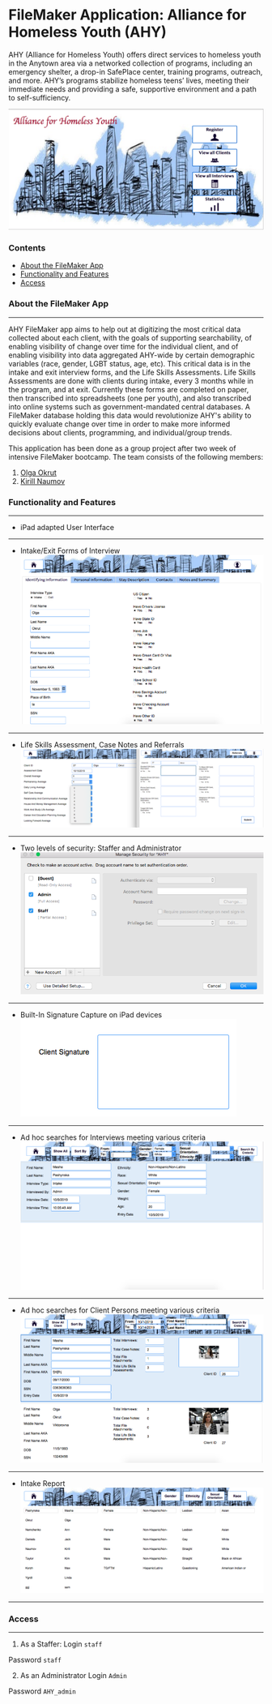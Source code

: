 # FileMaker Application: Alliance for Homeless Youth (AHY)

AHY (Alliance for Homeless Youth) offers direct services to homeless youth in the Anytown area
via a networked collection of programs, including an emergency shelter, a drop-in SafePlace center,
training programs, outreach, and more. AHY’s programs stabilize homeless teens’ lives,
meeting their immediate needs and providing a safe, supportive environment and a path to self-sufficiency.

![HomePage](/img/HomePage.png)

### Contents
* [About the FileMaker App](#About-the-FileMaker-App)
* [Functionality and Features](#Functionality-and-Features)
* [Access](#Access)


### About the FileMaker App
-------------------------------
AHY FileMaker app aims to help out at digitizing the most critical data collected about each client,
with the goals of supporting searchability, of enabling visibility of change over time
for the individual client, and of enabling visibility into data aggregated AHY-wide by certain
demographic variables (race, gender, LGBT status, age, etc). This critical data is in the intake
and exit interview forms, and the Life Skills Assessments. Life Skills Assessments are done with clients
during intake, every 3 months while in the program, and at exit.
Currently these forms are completed on paper, then transcribed into spreadsheets (one per youth),
and also transcribed into online systems such as government-mandated central databases.
A FileMaker database holding this data would revolutionize AHY's ability to quickly evaluate change
over time in order to make more informed decisions about clients, programming, and individual/group trends.

This application has been done as a group project after two week of intensive FileMaker bootcamp. The team consists of the following members:
1. [Olga Okrut][1]
2. [Kirill Naumov][2]

### Functionality and Features
----------------------------------
* iPad adapted User Interface
----------------------------------
* Intake/Exit Forms of Interview
![Intake_Exit_Inter](/img/Intake_Exit_Inter.png)
-----------------------------------------------------
* Life Skills Assessment, Case Notes and Referrals
![LSAss_CN_Ref](/img/LSAss_CN_Ref.png)
-------------------------------------------------------
* Two levels of security: Staffer and Administrator
![Security](/img/Security.png)
-------------------------------------------------------
* Built-In Signature Capture on iPad devices
![Signature](/img/Signature.png)
-------------------------------------------------------------
* Ad hoc searches for Interviews meeting various criteria
![SearchByInterview](/img/SearchByInterview.png)
--------------------------------------------------------------
* Ad hoc searches for Client Persons meeting various criteria
![SearchByClient](/img/SearchByClient.png)
------------------------------------------------------------------
* Intake Report
![Report](/img/Report.png)
--------------------------------------------------------------------

### Access
----------------------
1. As a Staffer:
  Login `staff`
  
  Password `staff`
  
2. As an Administrator
  Login `Admin`
  
  Password `AHY_admin`

[1]: https://github.com/olgOk
[2]: https://github.com/KirillVNaumov
